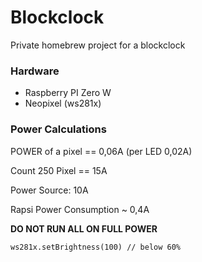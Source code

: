 # Blockclock
Private homebrew project for a blockclock

### Hardware

- Raspberry PI Zero W
- Neopixel (ws281x)

### Power Calculations

POWER of a pixel == 0,06A (per LED 0,02A)

Count 250 Pixel == 15A

Power Source: 10A

Rapsi Power Consumption ~ 0,4A

**DO NOT RUN ALL ON FULL POWER**

`ws281x.setBrightness(100) // below 60%`
